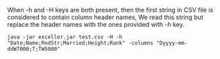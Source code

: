When -h and -H keys are both present, then the first string in CSV file is considered to contain column header names, We read this string but replace the header names with the ones provided with -h key.
```
java -jar exceller.jar test.csv -H -h "Date;Name;RndStr;Married;Height;Rank" -columns "Dyyyy-mm-ddW7000;T;TW5000"
```